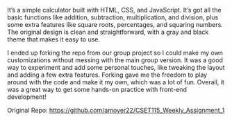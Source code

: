 It’s a simple calculator built with HTML, CSS, and JavaScript. It’s got all the basic functions like addition, subtraction, multiplication, and division, plus some extra features like square roots, percentages, and squaring numbers. The original design is clean and straightforward, with a gray and black theme that makes it easy to use.

I ended up forking the repo from our group project so I could make my own customizations without messing with the main group version. It was a good way to experiment and add some personal touches, like tweaking the layout and adding a few extra features. Forking gave me the freedom to play around with the code and make it my own, which was a lot of fun. Overall, it was a great way to get some hands-on practice with front-end development!

Original Repo: https://github.com/amoyer22/CSET115_Weekly_Assignment_1

